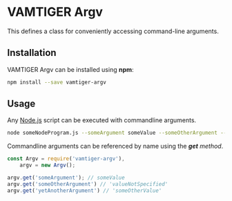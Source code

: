 # VAMTIGER Argv
This defines a class for conveniently accessing command-line arguments.

## Installation
VAMTIGER Argv can be installed using **npm**:
```bash
npm install --save vamtiger-argv
```

## Usage
Any [Node.js](https://nodejs.org/en/) script can be executed with commandline arguments.
```bash
node someNodeProgram.js --someArgument someValue --someOtherArgument --yetAnotherArgument someOtherValue
```

Commandline arguments can be referenced by name using the **_get_** _method_.
```javascript
const Argv = require('vamtiger-argv'),
    argv = new Argv();

argv.get('someArgument'); // someValue
argv.get('someOtherArgument') // 'valueNotSpecified'
argv.get('yetAnotherArgument') // 'someOtherValue'
```
